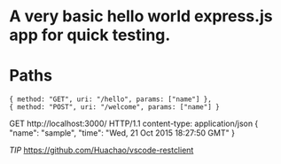 # A very basic hello world express.js app for quick testing.

# Paths
```
{ method: "GET", uri: "/hello", params: ["name"] },
{ method: "POST", uri: "/welcome", params: ["name"] }
```

GET http://localhost:3000/ HTTP/1.1
content-type: application/json
{
    "name": "sample",
    "time": "Wed, 21 Oct 2015 18:27:50 GMT"
}

*TIP* https://github.com/Huachao/vscode-restclient